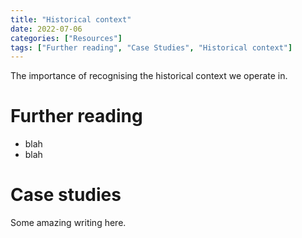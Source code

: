 ```yaml
---
title: "Historical context"
date: 2022-07-06
categories: ["Resources"]
tags: ["Further reading", "Case Studies", "Historical context"]
---
```


The importance of recognising the historical context we operate in.

# Further reading

* blah
* blah

# Case studies

Some amazing writing here.
